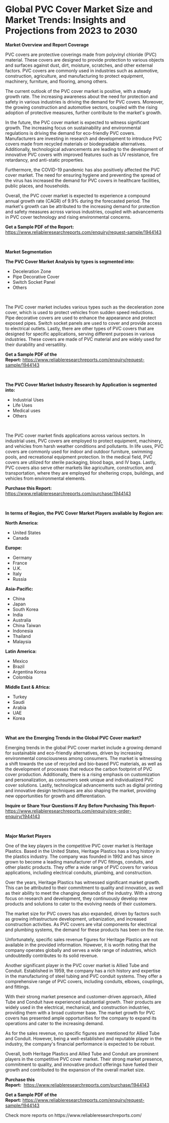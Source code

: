 <p><h1>Global PVC Cover Market Size and Market Trends: Insights and Projections from 2023 to 2030</h1></p><p><strong>Market Overview and Report Coverage</strong></p>
<p><p>PVC covers are protective coverings made from polyvinyl chloride (PVC) material. These covers are designed to provide protection to various objects and surfaces against dust, dirt, moisture, scratches, and other external factors. PVC covers are commonly used in industries such as automotive, construction, agriculture, and manufacturing to protect equipment, machinery, furniture, and flooring, among others.</p><p>The current outlook of the PVC cover market is positive, with a steady growth rate. The increasing awareness about the need for protection and safety in various industries is driving the demand for PVC covers. Moreover, the growing construction and automotive sectors, coupled with the rising adoption of protective measures, further contribute to the market's growth.</p><p>In the future, the PVC cover market is expected to witness significant growth. The increasing focus on sustainability and environmental regulations is driving the demand for eco-friendly PVC covers. Manufacturers are investing in research and development to introduce PVC covers made from recycled materials or biodegradable alternatives. Additionally, technological advancements are leading to the development of innovative PVC covers with improved features such as UV resistance, fire retardancy, and anti-static properties.</p><p>Furthermore, the COVID-19 pandemic has also positively affected the PVC cover market. The need for ensuring hygiene and preventing the spread of the virus has increased the demand for PVC covers in healthcare facilities, public places, and households.</p><p>Overall, the PVC cover market is expected to experience a compound annual growth rate (CAGR) of 9.9% during the forecasted period. The market's growth can be attributed to the increasing demand for protection and safety measures across various industries, coupled with advancements in PVC cover technology and rising environmental concerns.</p></p>
<p><strong>Get a Sample PDF of the Report:</strong> <a href="https://www.reliableresearchreports.com/enquiry/request-sample/1944143">https://www.reliableresearchreports.com/enquiry/request-sample/1944143</a></p>
<p>&nbsp;</p>
<p><strong>Market Segmentation</strong></p>
<p><strong>The PVC Cover Market Analysis by types is segmented into:</strong></p>
<p><ul><li>Deceleration Zone</li><li>Pipe Decorative Cover</li><li>Switch Socket Panel</li><li>Others</li></ul></p>
<p>&nbsp;</p>
<p><p>The PVC cover market includes various types such as the deceleration zone cover, which is used to protect vehicles from sudden speed reductions. Pipe decorative covers are used to enhance the appearance and protect exposed pipes. Switch socket panels are used to cover and provide access to electrical outlets. Lastly, there are other types of PVC covers that are designed for specific applications, serving different purposes in various industries. These covers are made of PVC material and are widely used for their durability and versatility.</p></p>
<p><strong>Get a Sample PDF of the Report:</strong>&nbsp;<a href="https://www.reliableresearchreports.com/enquiry/request-sample/1944143">https://www.reliableresearchreports.com/enquiry/request-sample/1944143</a></p>
<p>&nbsp;</p>
<p><strong>The PVC Cover Market Industry Research by Application is segmented into:</strong></p>
<p><ul><li>Industrial Uses</li><li>Life Uses</li><li>Medical uses</li><li>Others</li></ul></p>
<p>&nbsp;</p>
<p><p>The PVC cover market finds applications across various sectors. In industrial uses, PVC covers are employed to protect equipment, machinery, and vehicles from harsh weather conditions and pollutants. In life uses, PVC covers are commonly used for indoor and outdoor furniture, swimming pools, and recreational equipment protection. In the medical field, PVC covers are utilized for sterile packaging, blood bags, and IV bags. Lastly, PVC covers also serve other markets like agriculture, construction, and transportation, where they are employed for sheltering crops, buildings, and vehicles from environmental elements.</p></p>
<p><strong>Purchase this Report:</strong>&nbsp; <a href="https://www.reliableresearchreports.com/purchase/1944143">https://www.reliableresearchreports.com/purchase/1944143</a></p>
<p>&nbsp;</p>
<p><strong>In terms of Region, the PVC Cover Market Players available by Region are:</strong></p>
<p>
    <p> <strong> North America: </strong>
        <ul>
            <li>United States</li>
            <li>Canada</li>
        </ul>
        </p> 
    <p> <strong> Europe: </strong>
        <ul>
            <li>Germany</li>
            <li>France</li>
            <li>U.K.</li>
            <li>Italy</li>
            <li>Russia</li>
        </ul>
        </p> 
    <p> <strong> Asia-Pacific: </strong>
        <ul>
            <li>China</li>
            <li>Japan</li>
            <li>South Korea</li>
            <li>India</li>
            <li>Australia</li>
            <li>China Taiwan</li>
            <li>Indonesia</li>
            <li>Thailand</li>
            <li>Malaysia</li>
        </ul>
        </p> 
    <p> <strong> Latin America: </strong>
        <ul>
            <li>Mexico</li>
            <li>Brazil</li>
            <li>Argentina Korea</li>
            <li>Colombia</li>
        </ul>
        </p> 
    <p> <strong> Middle East & Africa: </strong>
        <ul>
            <li>Turkey</li>
            <li>Saudi</li>
            <li>Arabia</li>
            <li>UAE</li>
            <li>Korea</li>
        </ul>
    </p>
    </p>
<p>&nbsp;</p>
<p><strong>What are the Emerging Trends in the Global PVC Cover market?</strong></p>
<p><p>Emerging trends in the global PVC cover market include a growing demand for sustainable and eco-friendly alternatives, driven by increasing environmental consciousness among consumers. The market is witnessing a shift towards the use of recycled and bio-based PVC materials, as well as the development of processes that reduce the carbon footprint of PVC cover production. Additionally, there is a rising emphasis on customization and personalization, as consumers seek unique and individualized PVC cover solutions. Lastly, technological advancements such as digital printing and innovative design techniques are also shaping the market, providing new opportunities for growth and differentiation.</p></p>
<p><strong>Inquire or Share Your Questions If Any Before Purchasing This Report</strong>- <a href="https://www.reliableresearchreports.com/enquiry/pre-order-enquiry/1944143">https://www.reliableresearchreports.com/enquiry/pre-order-enquiry/1944143</a></p>
<p>&nbsp;</p>
<p><strong>Major Market Players</strong></p>
<p><p>One of the key players in the competitive PVC cover market is Heritage Plastics. Based in the United States, Heritage Plastics has a long history in the plastics industry. The company was founded in 1992 and has since grown to become a leading manufacturer of PVC fittings, conduits, and other plastic products. They offer a wide range of PVC covers for various applications, including electrical conduits, plumbing, and construction.</p><p>Over the years, Heritage Plastics has witnessed significant market growth. This can be attributed to their commitment to quality and innovation, as well as their ability to meet the changing demands of the industry. With a strong focus on research and development, they continuously develop new products and solutions to cater to the evolving needs of their customers.</p><p>The market size for PVC covers has also expanded, driven by factors such as growing infrastructure development, urbanization, and increased construction activities. As PVC covers are vital components for electrical and plumbing systems, the demand for these products has been on the rise.</p><p>Unfortunately, specific sales revenue figures for Heritage Plastics are not available in the provided information. However, it is worth noting that the company operates globally and serves a wide range of industries, which undoubtedly contributes to its solid revenue.</p><p>Another significant player in the PVC cover market is Allied Tube and Conduit. Established in 1959, the company has a rich history and expertise in the manufacturing of steel tubing and PVC conduit systems. They offer a comprehensive range of PVC covers, including conduits, elbows, couplings, and fittings.</p><p>With their strong market presence and customer-driven approach, Allied Tube and Conduit have experienced substantial growth. Their products are widely used in the electrical, mechanical, and construction industries, providing them with a broad customer base. The market growth for PVC covers has presented ample opportunities for the company to expand its operations and cater to the increasing demand.</p><p>As for the sales revenue, no specific figures are mentioned for Allied Tube and Conduit. However, being a well-established and reputable player in the industry, the company's financial performance is expected to be robust.</p><p>Overall, both Heritage Plastics and Allied Tube and Conduit are prominent players in the competitive PVC cover market. Their strong market presence, commitment to quality, and innovative product offerings have fueled their growth and contributed to the expansion of the overall market size.</p></p>
<p><strong>Purchase this Report:</strong>&nbsp;&nbsp;<a href="https://www.reliableresearchreports.com/purchase/1944143">https://www.reliableresearchreports.com/purchase/1944143</a></p>
<p></p>
<p><strong>Get a Sample PDF of the Report:</strong>&nbsp;<a href="https://www.reliableresearchreports.com/enquiry/request-sample/1944143">https://www.reliableresearchreports.com/enquiry/request-sample/1944143</a></p>
<p>Check more reports on https://www.reliableresearchreports.com/</p>